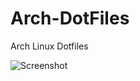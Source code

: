 # Arch-DotFiles
Arch Linux Dotfiles

![Screenshot](https://github.com/JustZS/Arch-DotFiles/edit/main/screenshot.png)
